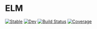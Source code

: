# ELM

[![Stable](https://img.shields.io/badge/docs-stable-blue.svg)](https://gbaraldi.github.io/ELM.jl/stable)
[![Dev](https://img.shields.io/badge/docs-dev-blue.svg)](https://gbaraldi.github.io/ELM.jl/dev)
[![Build Status](https://github.com/gbaraldi/ELM.jl/workflows/CI/badge.svg)](https://github.com/gbaraldi/ELM.jl/actions)
[![Coverage](https://codecov.io/gh/gbaraldi/ELM.jl/branch/master/graph/badge.svg)](https://codecov.io/gh/gbaraldi/ELM.jl)
